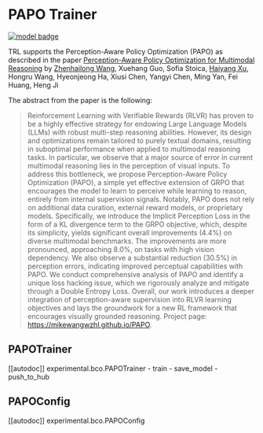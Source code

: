 # PAPO Trainer

[![model badge](https://img.shields.io/badge/All_models-PAPO-blue)](https://huggingface.co/models?other=papo,trl)

TRL supports the Perception-Aware Policy Optimization (PAPO) as described in the paper [Perception-Aware Policy Optimization for Multimodal Reasoning](https://huggingface.co/papers/2507.06448) by [Zhenhailong Wang](https://huggingface.co/mikewang), Xuehang Guo, Sofia Stoica, [Haiyang Xu](https://huggingface.co/xhyandwyy), Hongru Wang, Hyeonjeong Ha, Xiusi Chen, Yangyi Chen, Ming Yan, Fei Huang, Heng Ji

The abstract from the paper is the following:

> Reinforcement Learning with Verifiable Rewards (RLVR) has proven to be a highly effective strategy for endowing Large Language Models (LLMs) with robust multi-step reasoning abilities. However, its design and optimizations remain tailored to purely textual domains, resulting in suboptimal performance when applied to multimodal reasoning tasks. In particular, we observe that a major source of error in current multimodal reasoning lies in the perception of visual inputs. To address this bottleneck, we propose Perception-Aware Policy Optimization (PAPO), a simple yet effective extension of GRPO that encourages the model to learn to perceive while learning to reason, entirely from internal supervision signals. Notably, PAPO does not rely on additional data curation, external reward models, or proprietary models. Specifically, we introduce the Implicit Perception Loss in the form of a KL divergence term to the GRPO objective, which, despite its simplicity, yields significant overall improvements (4.4%) on diverse multimodal benchmarks. The improvements are more pronounced, approaching 8.0%, on tasks with high vision dependency. We also observe a substantial reduction (30.5%) in perception errors, indicating improved perceptual capabilities with PAPO. We conduct comprehensive analysis of PAPO and identify a unique loss hacking issue, which we rigorously analyze and mitigate through a Double Entropy Loss. Overall, our work introduces a deeper integration of perception-aware supervision into RLVR learning objectives and lays the groundwork for a new RL framework that encourages visually grounded reasoning. Project page: https://mikewangwzhl.github.io/PAPO.

## PAPOTrainer

[[autodoc]] experimental.bco.PAPOTrainer
    - train
    - save_model
    - push_to_hub

## PAPOConfig

[[autodoc]] experimental.bco.PAPOConfig

